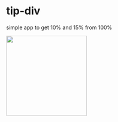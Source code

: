 # tip-div
simple app to get 10% and 15% from 100%

<img src="https://drive.google.com/uc?export=view&id=1DcBmNUVKE2ybky07IlR9ZCeYhGaT1Vxr" width="215">

